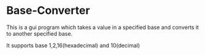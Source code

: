 # Base-Converter
This is a gui program which takes a value in a specified base and converts it to another specified base.

It supports base 1,2,16(hexadecimal) and 10(decimal)
